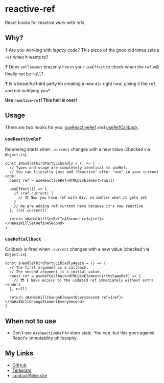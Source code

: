 # reactive-ref

React hooks for reactive work with refs.

## Why?

:question: Are you working with _legacy code_? This piece of the good old times sets a `ref` when it wants to?

:question: Does `setTimeout` brazenly live in your `useEffect` to check when the `ref` will finally not be `null`?

:question: Is a beautiful third party lib creating a new `div` right now, giving it the `ref`, and not notifying you?

**Use `reactive-ref`! This hell is over!**

## Usage

There are two hooks for you: [useReactiveRef](#usereactiveref) and [useRefCallback](#userefcallback).

### `useReactiveRef`

Rendering starts when `.current` changes with a new value (checked via `Object.is`).

```tsx
const IHandleThirdPartyLibSadly = () => {
  // Types and usage are completely identical to useRef.
  // You can literally just add "Reactive" after "use" in your current code!
  const ref = useReactiveRef<HTMLDivElement>(null)

  useEffect(() => {
    if (ref.current) {
      // 😎 Now you have ref with div, no matter when it gets set
    }
    // We are adding ref.current here because it's now reactive
  }, [ref.current])

  return <HaHaIWillSetRefInASecond ref={ref}></HaHaIWillSetRefInASecond>
}
```

### `useRefCallback`

Callback is fired when `.current` changes with a new value (checked via `Object.is`).

```tsx
const IHandleThirdPartyLibSadlyAgain = () => {
  // The first argument is a callback.
  // The second argument is a initial value.
  const ref = useRefCallback<HTMLDivElement>((theSameRef) => {
    // 😎 I have access to the updated ref immediately without extra renders
  }, null)

  return <HaHaIWillChangeElementEverySecond ref={ref}></HaHaIWillChangeElementEverySecond>
}
```

## When not to use

- Don't use `useReactiveRef` to store state. You can, but this goes against React's immutability philosophy.

## My Links

- [GitHub](https://github.com/ilvetrov)
- [Telegram](https://t.me/ilvetrov)
- [contact@ilve.site](mailto:contact@ilve.site)
